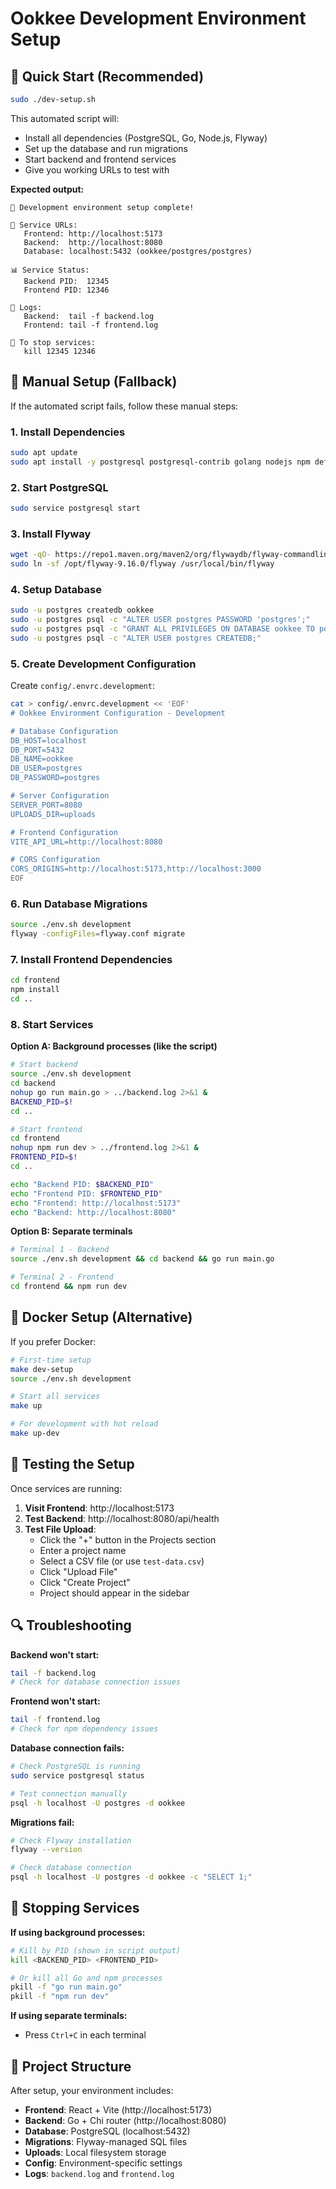 # Ookkee Development Environment Setup

## 🚀 Quick Start (Recommended)

```bash
sudo ./dev-setup.sh
```

This automated script will:
- Install all dependencies (PostgreSQL, Go, Node.js, Flyway)
- Set up the database and run migrations
- Start backend and frontend services
- Give you working URLs to test with

**Expected output:**
```
🎉 Development environment setup complete!

📍 Service URLs:
   Frontend: http://localhost:5173
   Backend:  http://localhost:8080
   Database: localhost:5432 (ookkee/postgres/postgres)

📊 Service Status:
   Backend PID:  12345
   Frontend PID: 12346

📝 Logs:
   Backend:  tail -f backend.log
   Frontend: tail -f frontend.log

🛑 To stop services:
   kill 12345 12346
```

## 🔧 Manual Setup (Fallback)

If the automated script fails, follow these manual steps:

### 1. Install Dependencies

```bash
sudo apt update
sudo apt install -y postgresql postgresql-contrib golang nodejs npm default-jre wget
```

### 2. Start PostgreSQL

```bash
sudo service postgresql start
```

### 3. Install Flyway

```bash
wget -qO- https://repo1.maven.org/maven2/org/flywaydb/flyway-commandline/9.16.0/flyway-commandline-9.16.0-linux-x64.tar.gz | sudo tar -xzC /opt/
sudo ln -sf /opt/flyway-9.16.0/flyway /usr/local/bin/flyway
```

### 4. Setup Database

```bash
sudo -u postgres createdb ookkee
sudo -u postgres psql -c "ALTER USER postgres PASSWORD 'postgres';"
sudo -u postgres psql -c "GRANT ALL PRIVILEGES ON DATABASE ookkee TO postgres;"
sudo -u postgres psql -c "ALTER USER postgres CREATEDB;"
```

### 5. Create Development Configuration

Create `config/.envrc.development`:

```bash
cat > config/.envrc.development << 'EOF'
# Ookkee Environment Configuration - Development

# Database Configuration
DB_HOST=localhost
DB_PORT=5432
DB_NAME=ookkee
DB_USER=postgres
DB_PASSWORD=postgres

# Server Configuration
SERVER_PORT=8080
UPLOADS_DIR=uploads

# Frontend Configuration
VITE_API_URL=http://localhost:8080

# CORS Configuration  
CORS_ORIGINS=http://localhost:5173,http://localhost:3000
EOF
```

### 6. Run Database Migrations

```bash
source ./env.sh development
flyway -configFiles=flyway.conf migrate
```

### 7. Install Frontend Dependencies

```bash
cd frontend
npm install
cd ..
```

### 8. Start Services

**Option A: Background processes (like the script)**

```bash
# Start backend
source ./env.sh development
cd backend
nohup go run main.go > ../backend.log 2>&1 &
BACKEND_PID=$!
cd ..

# Start frontend  
cd frontend
nohup npm run dev > ../frontend.log 2>&1 &
FRONTEND_PID=$!
cd ..

echo "Backend PID: $BACKEND_PID"
echo "Frontend PID: $FRONTEND_PID"
echo "Frontend: http://localhost:5173"
echo "Backend: http://localhost:8080"
```

**Option B: Separate terminals**

```bash
# Terminal 1 - Backend
source ./env.sh development && cd backend && go run main.go

# Terminal 2 - Frontend  
cd frontend && npm run dev
```

## 🐳 Docker Setup (Alternative)

If you prefer Docker:

```bash
# First-time setup
make dev-setup
source ./env.sh development

# Start all services
make up

# For development with hot reload
make up-dev
```

## 🧪 Testing the Setup

Once services are running:

1. **Visit Frontend**: http://localhost:5173
2. **Test Backend**: http://localhost:8080/api/health
3. **Test File Upload**:
   - Click the "+" button in the Projects section
   - Enter a project name
   - Select a CSV file (or use `test-data.csv`)
   - Click "Upload File"
   - Click "Create Project"
   - Project should appear in the sidebar

## 🔍 Troubleshooting

**Backend won't start:**
```bash
tail -f backend.log
# Check for database connection issues
```

**Frontend won't start:**
```bash
tail -f frontend.log
# Check for npm dependency issues
```

**Database connection fails:**
```bash
# Check PostgreSQL is running
sudo service postgresql status

# Test connection manually
psql -h localhost -U postgres -d ookkee
```

**Migrations fail:**
```bash
# Check Flyway installation
flyway --version

# Check database connection
psql -h localhost -U postgres -d ookkee -c "SELECT 1;"
```

## 🛑 Stopping Services

**If using background processes:**
```bash
# Kill by PID (shown in script output)
kill <BACKEND_PID> <FRONTEND_PID>

# Or kill all Go and npm processes
pkill -f "go run main.go"
pkill -f "npm run dev"
```

**If using separate terminals:**
- Press `Ctrl+C` in each terminal

## 📁 Project Structure

After setup, your environment includes:

- **Frontend**: React + Vite (http://localhost:5173)
- **Backend**: Go + Chi router (http://localhost:8080)
- **Database**: PostgreSQL (localhost:5432)
- **Migrations**: Flyway-managed SQL files
- **Uploads**: Local filesystem storage
- **Config**: Environment-specific settings
- **Logs**: `backend.log` and `frontend.log`
